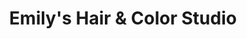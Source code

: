 ---
title: "Emily's Hair & Color Studio"
url: /dayton/emilys-hair-und-color-studio/
shop: Friseur
---